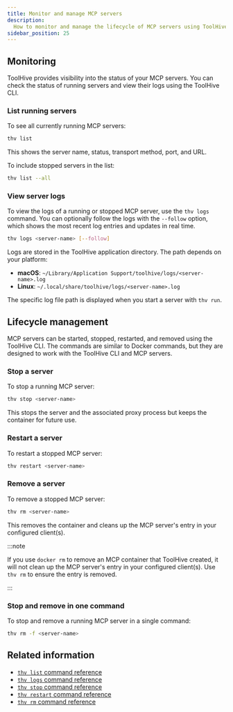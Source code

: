```yaml
---
title: Monitor and manage MCP servers
description:
  How to monitor and manage the lifecycle of MCP servers using ToolHive.
sidebar_position: 25
---
```


## Monitoring

ToolHive provides visibility into the status of your MCP servers. You can check
the status of running servers and view their logs using the ToolHive CLI.

### List running servers

To see all currently running MCP servers:

```bash
thv list
```

This shows the server name, status, transport method, port, and URL.

To include stopped servers in the list:

```bash
thv list --all
```

### View server logs

To view the logs of a running or stopped MCP server, use the `thv logs` command.
You can optionally follow the logs with the `--follow` option, which shows the
most recent log entries and updates in real time.

```bash
thv logs <server-name> [--follow]
```

Logs are stored in the ToolHive application directory. The path depends on your
platform:

- **macOS**: `~/Library/Application Support/toolhive/logs/<server-name>.log`
- **Linux**: `~/.local/share/toolhive/logs/<server-name>.log`

The specific log file path is displayed when you start a server with `thv run`.

## Lifecycle management

MCP servers can be started, stopped, restarted, and removed using the ToolHive
CLI. The commands are similar to Docker commands, but they are designed to work
with the ToolHive CLI and MCP servers.

### Stop a server

To stop a running MCP server:

```bash
thv stop <server-name>
```

This stops the server and the associated proxy process but keeps the container
for future use.

### Restart a server

To restart a stopped MCP server:

```bash
thv restart <server-name>
```

### Remove a server

To remove a stopped MCP server:

```bash
thv rm <server-name>
```

This removes the container and cleans up the MCP server's entry in your
configured client(s).

:::note

If you use `docker rm` to remove an MCP container that ToolHive created, it will
not clean up the MCP server's entry in your configured client(s). Use `thv rm`
to ensure the entry is removed.

:::

### Stop and remove in one command

To stop and remove a running MCP server in a single command:

```bash
thv rm -f <server-name>
```

## Related information

- [`thv list` command reference](../reference/cli/thv_list.md)
- [`thv logs` command reference](../reference/cli/thv_logs.md)
- [`thv stop` command reference](../reference/cli/thv_stop.md)
- [`thv restart` command reference](../reference/cli/thv_restart.md)
- [`thv rm` command reference](../reference/cli/thv_rm.md)
